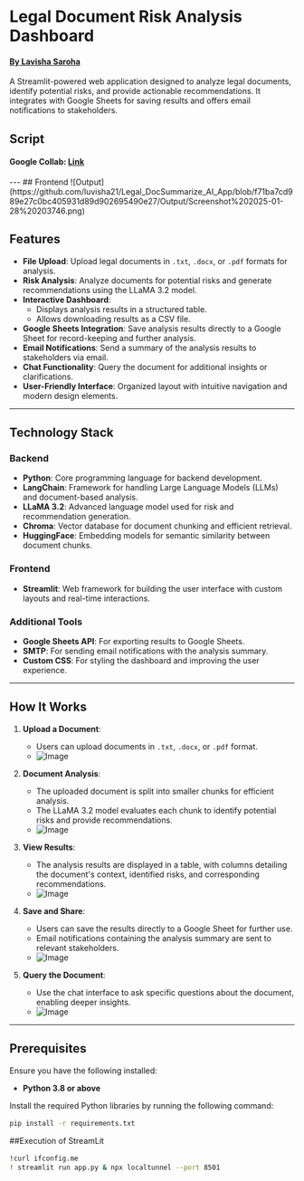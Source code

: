# Legal Document Risk Analysis Dashboard
<h4><a href='https://github.com/luvisha21'>By Lavisha Saroha</a></h4>

A Streamlit-powered web application designed to analyze legal documents, identify potential risks, and provide actionable recommendations. It integrates with Google Sheets for saving results and offers email notifications to stakeholders.

## Script
<h4>Google Collab: <a href='https://colab.research.google.com/drive/1fLlUol8QkQA4gUc-hZmmnhZ6VSrmwCUb?usp=sharing'>Link</a></h4>
---
## Frontend
![Output](https://github.com/luvisha21/Legal_DocSummarize_AI_App/blob/f71ba7cd989e27c0bc405931d89d902695490e27/Output/Screenshot%202025-01-28%20203746.png)

## Features

- **File Upload**: Upload legal documents in `.txt`, `.docx`, or `.pdf` formats for analysis.
- **Risk Analysis**: Analyze documents for potential risks and generate recommendations using the LLaMA 3.2 model.
- **Interactive Dashboard**:
  - Displays analysis results in a structured table.
  - Allows downloading results as a CSV file.
- **Google Sheets Integration**: Save analysis results directly to a Google Sheet for record-keeping and further analysis.
- **Email Notifications**: Send a summary of the analysis results to stakeholders via email.
- **Chat Functionality**: Query the document for additional insights or clarifications.
- **User-Friendly Interface**: Organized layout with intuitive navigation and modern design elements.

---

## Technology Stack

### Backend
- **Python**: Core programming language for backend development.
- **LangChain**: Framework for handling Large Language Models (LLMs) and document-based analysis.
- **LLaMA 3.2**: Advanced language model used for risk and recommendation generation.
- **Chroma**: Vector database for document chunking and efficient retrieval.
- **HuggingFace**: Embedding models for semantic similarity between document chunks.

### Frontend
- **Streamlit**: Web framework for building the user interface with custom layouts and real-time interactions.

### Additional Tools
- **Google Sheets API**: For exporting results to Google Sheets.
- **SMTP**: For sending email notifications with the analysis summary.
- **Custom CSS**: For styling the dashboard and improving the user experience.

---

## How It Works

1. **Upload a Document**:
   - Users can upload documents in `.txt`, `.docx`, or `.pdf` format.
   - ![Image](https://github.com/user-attachments/assets/3abae01c-67ea-4d40-8aab-e312ee3d613e)
   
2. **Document Analysis**:
   - The uploaded document is split into smaller chunks for efficient analysis.
   - The LLaMA 3.2 model evaluates each chunk to identify potential risks and provide recommendations.
   - ![Image](https://github.com/user-attachments/assets/4426d1ce-16f3-400b-968e-6edf7c530644)

3. **View Results**:
   - The analysis results are displayed in a table, with columns detailing the document's context, identified risks, and corresponding recommendations.
   - ![Image](https://github.com/user-attachments/assets/862a4834-5294-48ad-b6d7-5d9a89c95148)

4. **Save and Share**:
   - Users can save the results directly to a Google Sheet for further use.
   - Email notifications containing the analysis summary are sent to relevant stakeholders.
   - ![Image](https://github.com/user-attachments/assets/03a7f9c3-6717-45dd-8a01-8a3b032c8a0a)

5. **Query the Document**:
   - Use the chat interface to ask specific questions about the document, enabling deeper insights.
   - ![Image](https://github.com/user-attachments/assets/a0be65ff-bf57-4494-8f7c-6570784d0990)

---

## Prerequisites

Ensure you have the following installed:
- **Python 3.8 or above**

Install the required Python libraries by running the following command:
```bash
pip install -r requirements.txt

```
##Execution of StreamLit
```bash
!curl ifconfig.me
! streamlit run app.py & npx localtunnel --port 8501
```
